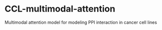 # CCL-multimodal-attention
Multimodal attention model for modeling PPI interaction in cancer cell lines

